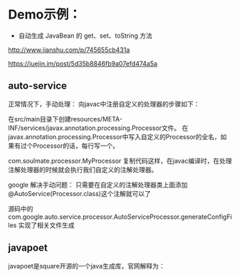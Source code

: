 # Demo示例：
* 自动生成 JavaBean 的 get、set、toString 方法

http://www.jianshu.com/p/745655cb431a

https://juejin.im/post/5d35b8846fb9a07efd474a5a

## auto-service
正常情况下，手动处理：
向javac中注册自定义的处理器的步骤如下：

在src/main目录下创建resources/META-INF/services/javax.annotation.processing.Processor文件。
在javax.annotation.processing.Processor中写入自定义的Processor的全名，如果有过个Processor的话，每行写一个。

com.soulmate.processor.MyProcessor
复制代码这样，在javac编译时，在处理注解处理器的时候就会执行我们自定义的注解处理器。


google 解决手动问题：
只需要在自定义的注解处理器类上面添加@AutoService(Processor.class)这个注解就可以了

源码中的 com.google.auto.service.processor.AutoServiceProcessor.generateConfigFiles 实现了相关文件生成 

## javapoet
javapoet是square开源的一个java生成库，官网解释为：

